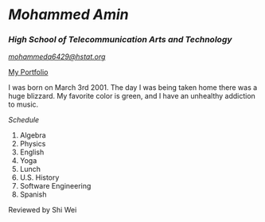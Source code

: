 # _Mohammed Amin_

### _High School of Telecommunication Arts and Technology_

*mohammeda6429@hstat.org*

[My Portfolio](https://sites.google.com/a/hstat.org/mohammeda6429sep11/)

I was born on March 3rd 2001. The day I was being taken home there was a huge blizzard. My favorite color is green, and I have an unhealthy addiction to music.

_Schedule_

1. Algebra 
2. Physics 
3. English 
4. Yoga
5. Lunch
6. U.S. History
7. Software Engineering
8. Spanish

Reviewed by Shi Wei